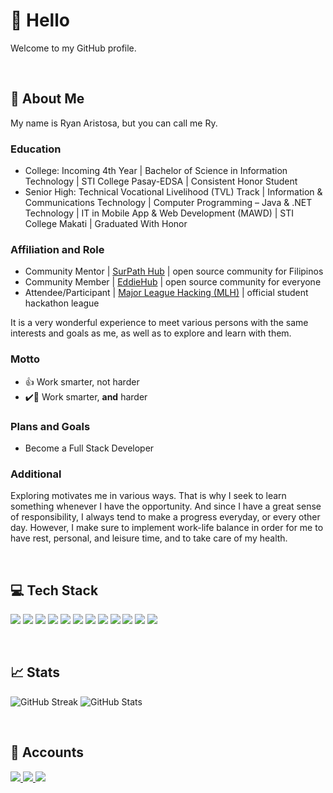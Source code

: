 # 👋 Hello

Welcome to my GitHub profile.

<br>

## 📙 About Me

My name is Ryan Aristosa, but you can call me Ry.

### Education

- College: Incoming 4th Year | Bachelor of Science in Information Technology | STI College Pasay-EDSA | Consistent Honor Student
- Senior High: Technical Vocational Livelihood (TVL) Track | Information & Communications Technology | Computer Programming – Java & .NET Technology | IT in Mobile App & Web Development (MAWD) | STI College Makati | Graduated With Honor

### Affiliation and Role

- Community Mentor | <a href="https://github.com/SurPathHub">SurPath Hub</a> | open source community for Filipinos
- Community Member | <a href="https://github.com/EddieHubCommunity">EddieHub</a> | open source community for everyone
- Attendee/Participant | <a href="https://mlh.io/">Major League Hacking (MLH)</a> | official student hackathon league

It is a very wonderful experience to meet various persons with the same interests and goals as me, as well as to explore and learn with them.

### Motto

- 👍 Work smarter, not harder
- ✔️💯 Work smarter, **and** harder

### Plans and Goals

- Become a Full Stack Developer

### Additional

Exploring motivates me in various ways. That is why I seek to learn something whenever I have the opportunity. And since I have a great sense of responsibility, I always tend to make a progress everyday, or every other day. However, I make sure to implement work-life balance in order for me to have rest, personal, and leisure time, and to take care of my health.

<br>

## 💻 Tech Stack

<p>
  <img src="https://img.shields.io/badge/java-007396?style=for-the-badge&logo=java&logoColor=white" />  
  <img src="https://img.shields.io/badge/c_sharp-239120?style=for-the-badge&logo=csharp&logoColor=white" />
  <img src="https://img.shields.io/badge/.net-512BD4?style=for-the-badge&logo=dotnet&logoColor=white" />
  <img src="https://img.shields.io/badge/kotlin-0095D5?style=for-the-badge&logo=kotlin&logoColor=white" />
  <img src="https://img.shields.io/badge/html-E34F26?style=for-the-badge&logo=html5&logoColor=white" />  
  <img src="https://img.shields.io/badge/css-1572B6?style=for-the-badge&logo=css3&logoColor=white" />
  <img src="https://img.shields.io/badge/javascript-F7DF1E?style=for-the-badge&logo=javascript&logoColor=black" />
  <img src="https://img.shields.io/badge/php-777BB4?style=for-the-badge&logo=php&logoColor=white" />
  <img src="https://img.shields.io/badge/mysql-4479A1?style=for-the-badge&logo=mysql&logoColor=white" />
  <img src="https://img.shields.io/badge/sqlite-003B57?style=for-the-badge&logo=sqlite&logoColor=white">
  <img src="https://img.shields.io/badge/microsoft_office-D83B01?style=for-the-badge&logo=microsoftoffice&logoColor=white" />
  <img src="https://img.shields.io/badge/sap-0FAAFF?style=for-the-badge&logo=sap&logoColor=white" />
</p>

<br>

## 📈 Stats

![GitHub Streak](https://github-readme-streak-stats.herokuapp.com/?user=rynrsts)
![GitHub Stats](https://github-readme-stats.vercel.app/api?username=rynrsts)

<!--![](https://github-readme-stats.vercel.app/api/top-langs/?username=rynrsts)-->

</br>

## 📱 Accounts

<p>
  <a href="https://web.facebook.com/rynrsts/">
    <img src="https://img.shields.io/badge/facebook-1877F2?style=for-the-badge&logo=facebook&logoColor=white" />
  </a>
  <a href="https://github.com/rynrsts">
    <img src="https://img.shields.io/badge/github-181717?style=for-the-badge&logo=github&logoColor=white">
  </a>
  <a href="https://www.linkedin.com/in/ryan-aristosa-a5a869216/">
    <img src="https://img.shields.io/badge/linkedin-0A66C2?style=for-the-badge&logo=linkedin&logoColor=white">
  </a>
</p>
